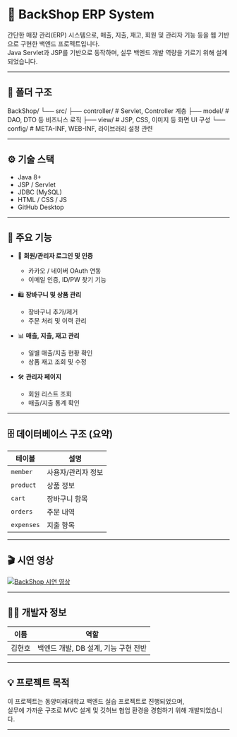 # 🛒 BackShop ERP System

간단한 매장 관리(ERP) 시스템으로, 매출, 지출, 재고, 회원 및 관리자 기능 등을 웹 기반으로 구현한 백엔드 프로젝트입니다.  
Java Servlet과 JSP를 기반으로 동작하며, 실무 백엔드 개발 역량을 기르기 위해 설계되었습니다.

---

## 📁 폴더 구조

BackShop/
└── src/
    ├── controller/   # Servlet, Controller 계층
    ├── model/        # DAO, DTO 등 비즈니스 로직
    ├── view/         # JSP, CSS, 이미지 등 화면 UI 구성
    └── config/       # META-INF, WEB-INF, 라이브러리 설정 관련


---

## ⚙️ 기술 스택

- Java 8+
- JSP / Servlet
- JDBC (MySQL)
- HTML / CSS / JS
- GitHub Desktop

---

## 📌 주요 기능

- 🧾 **회원/관리자 로그인 및 인증**
  - 카카오 / 네이버 OAuth 연동
  - 이메일 인증, ID/PW 찾기 기능

- 🛍️ **장바구니 및 상품 관리**
  - 장바구니 추가/제거
  - 주문 처리 및 이력 관리

- 📊 **매출, 지출, 재고 관리**
  - 일별 매출/지출 현황 확인
  - 상품 재고 조회 및 수정

- 🛠️ **관리자 페이지**
  - 회원 리스트 조회
  - 매출/지출 통계 확인

---

## 🗄️ 데이터베이스 구조 (요약)

| 테이블         | 설명              |
|----------------|-------------------|
| `member`       | 사용자/관리자 정보 |
| `product`      | 상품 정보          |
| `cart`         | 장바구니 항목       |
| `orders`       | 주문 내역          |
| `expenses`     | 지출 항목          |

---

## 🎬 시연 영상

[![BackShop 시연 영상](https://img.youtube.com/vi/QNnIRpblNKk/0.jpg)](https://www.youtube.com/watch?v=QNnIRpblNKk)

---

## 🧑‍💻 개발자 정보

| 이름 | 역할 |
|------|------|
| 김현호 | 백엔드 개발, DB 설계, 기능 구현 전반 |

---

## 💡 프로젝트 목적

이 프로젝트는 동양미래대학교 백엔드 실습 프로젝트로 진행되었으며,  
실무에 가까운 구조로 MVC 설계 및 깃허브 협업 환경을 경험하기 위해 개발되었습니다.

---


